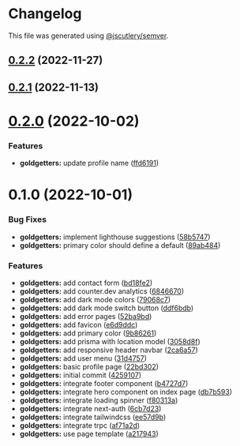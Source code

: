 # Changelog

This file was generated using [@jscutlery/semver](https://github.com/jscutlery/semver).

## [0.2.2](https://github.com/robinpellegrims/pellegrims/compare/goldgetters-0.2.1...goldgetters-0.2.2) (2022-11-27)

## [0.2.1](https://github.com/robinpellegrims/pellegrims/compare/goldgetters-0.2.0...goldgetters-0.2.1) (2022-11-13)

# [0.2.0](https://github.com/robinpellegrims/pellegrims/compare/goldgetters-0.1.0...goldgetters-0.2.0) (2022-10-02)

### Features

- **goldgetters:** update profile name ([ffd6191](https://github.com/robinpellegrims/pellegrims/commit/ffd6191d33aeff3d4931f266e01709a35a9186a1))

# 0.1.0 (2022-10-01)

### Bug Fixes

- **goldgetters:** implement lighthouse suggestions ([58b5747](https://github.com/robinpellegrims/pellegrims/commit/58b574716318c25989a094e8b5af54203b672643))
- **goldgetters:** primary color should define a default ([89ab484](https://github.com/robinpellegrims/pellegrims/commit/89ab484cb4ede91a05051d953276a1da9a9737c1))

### Features

- **goldgetters:** add contact form ([bd18fe2](https://github.com/robinpellegrims/pellegrims/commit/bd18fe2b11cdd4701cc7e8d60083f6ec70bce656))
- **goldgetters:** add counter.dev analytics ([6846670](https://github.com/robinpellegrims/pellegrims/commit/684667011383a7fce36a9ce2154c94976c58d6a6))
- **goldgetters:** add dark mode colors ([79068c7](https://github.com/robinpellegrims/pellegrims/commit/79068c7388441be14a36b400be9d5deeb6d14414))
- **goldgetters:** add dark mode switch button ([ddf6bdb](https://github.com/robinpellegrims/pellegrims/commit/ddf6bdb13de4bb6957475bcb23da087162eaa74b))
- **goldgetters:** add error pages ([52ba9bd](https://github.com/robinpellegrims/pellegrims/commit/52ba9bd8bd421d1b85f92421746e92bfa2106351))
- **goldgetters:** add favicon ([e6d9ddc](https://github.com/robinpellegrims/pellegrims/commit/e6d9ddc7508c5d98516fab8caaebf836bddd1b53))
- **goldgetters:** add primary color ([9b86261](https://github.com/robinpellegrims/pellegrims/commit/9b86261f9853bc74cd342378db8a2d4dd09d45dc))
- **goldgetters:** add prisma with location model ([3058d8f](https://github.com/robinpellegrims/pellegrims/commit/3058d8f7df7e96193b09d80c2b38b5f5774942da))
- **goldgetters:** add responsive header navbar ([2ca6a57](https://github.com/robinpellegrims/pellegrims/commit/2ca6a5727647e471a7372cd645c4d3a69619ebe2))
- **goldgetters:** add user menu ([31d4757](https://github.com/robinpellegrims/pellegrims/commit/31d4757c3370b42df4d92aae63c15f15249aad6b))
- **goldgetters:** basic profile page ([22bd302](https://github.com/robinpellegrims/pellegrims/commit/22bd302bf5ed42017f341244ff4f9b104d4b9f64))
- **goldgetters:** initial commit ([4259107](https://github.com/robinpellegrims/pellegrims/commit/42591079e3f1236cbd306132ccf8954393d642df))
- **goldgetters:** integrate footer component ([b4727d7](https://github.com/robinpellegrims/pellegrims/commit/b4727d7ef8ba5919be69a73c36e146b486428f6e))
- **goldgetters:** integrate hero component on index page ([db7b593](https://github.com/robinpellegrims/pellegrims/commit/db7b593190dce5d2841367578de98b0f4a758236))
- **goldgetters:** integrate loading spinner ([f80313a](https://github.com/robinpellegrims/pellegrims/commit/f80313a92cfff22f9866528c2a9317e854fd18f4))
- **goldgetters:** integrate next-auth ([6cb7d23](https://github.com/robinpellegrims/pellegrims/commit/6cb7d23ed69360156f16a7726f2663b31d1ee660))
- **goldgetters:** integrate tailwindcss ([ee57d9b](https://github.com/robinpellegrims/pellegrims/commit/ee57d9b63eb4f59964fa042b5171d40a772ebe9d))
- **goldgetters:** integrate trpc ([af71a2d](https://github.com/robinpellegrims/pellegrims/commit/af71a2d79e4152c73bffca5cacd5425c83e9a155))
- **goldgetters:** use page template ([a217943](https://github.com/robinpellegrims/pellegrims/commit/a21794378ea0cf3a514188867f9b79ba43f2aefe))
